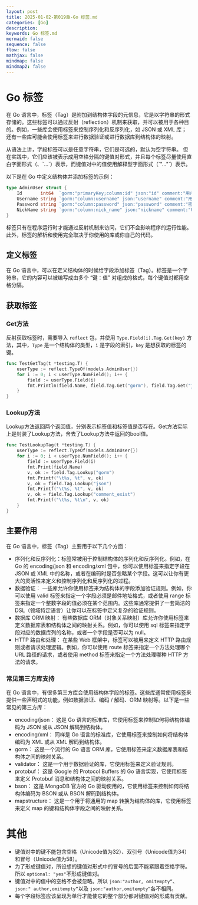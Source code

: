 ```yaml
---
layout: post
title: 2025-01-02-第019章-Go 标签.md
categories: [Go]
description: 
keywords: Go 标签.md
mermaid: false
sequence: false
flow: false
mathjax: false
mindmap: false
mindmap2: false
---
```

# Go 标签

在 Go 语言中，标签（Tag）是附加到结构体字段的元信息，它是以字符串的形式存储的。这些标签可以通过反射（reflection）机制来获取，并可以被用于各种目的。例如，一些库会使用标签来控制序列化和反序列化，如 JSON 或 XML 库；还有一些库可能会使用标签来进行数据验证或进行数据库到结构体的映射。

从语法上讲，字段标签可以是任意字符串，它们是可选的，默认为空字符串。 但在实践中，它们应该被表示成用空格分隔的键值对形式，并且每个标签尽量使用直白字面形式（、\`...\`）表示，而键值对中的值使用解释型字面形式（\`"..."\`）表示。 

以下是在 Go 中定义结构体并添加标签的示例：

```go
type AdminUser struct {
	Id       int64  `gorm:"primaryKey;column:id" json:"id" comment:"用户ID"`
	Username string `gorm:"column:username" json:"username" comment:"用户名"`
	Password string `gorm:"column:password" json:"password" comment:"密码"`
	NickName string `gorm:"column:nick_name" json:"nickname" comment:"昵称"`
}
```



标签只有在程序运行时才能通过反射机制来访问，它们不会影响程序的运行性能。此外，标签的解析和使用完全取决于你使用的库或你自己的代码。



## 定义标签

在 Go 语言中，可以在定义结构体的时候给字段添加标签（Tag）。标签是一个字符串，它的内容可以被编写成由多个 “键：值” 对组成的格式，每个键值对都用空格分隔。



## 获取标签

### Get方法

反射获取标签时，需要导入 `reflect` 包，并使用 `Type.Field(i).Tag.Get(key)` 方法，其中，`Type` 是一个结构体的类型，`i` 是字段的索引，`key` 是想获取的标签的键。

```go
func TestGetTag(t *testing.T) {
	userType := reflect.TypeOf(models.AdminUser{})
	for i := 0; i < userType.NumField(); i++ {
		field := userType.Field(i)
		fmt.Println(field.Name, field.Tag.Get("gorm"), field.Tag.Get("json"), field.Tag.Get("comment"))
	}
}
```



### Lookup方法

Lookup方法返回两个返回值，分别表示标签值和标签值是否存在。Get方法实际上是封装了Lookup方法，舍去了Lookup方法中返回的bool值。

```go
func TestLookupTag(t *testing.T) {
	userType := reflect.TypeOf(models.AdminUser{})
	for i := 0; i < userType.NumField(); i++ {
		field := userType.Field(i)
		fmt.Print(field.Name)
		v, ok := field.Tag.Lookup("gorm")
		fmt.Printf("\t%s, %t", v, ok)
		v, ok = field.Tag.Lookup("json")
		fmt.Printf("\t%s, %t", v, ok)
		v, ok = field.Tag.Lookup("comment_exist")
		fmt.Printf("\t%s, %t\n", v, ok)
	}
}
```



## 主要作用

在 Go 语言中，标签（Tag）主要用于以下几个方面：

- 序列化和反序列化：标签常被用于控制结构体的序列化和反序列化。例如，在 Go 的 encoding/json 和 encoding/xml 包中，你可以使用标签来指定字段在 JSON 或 XML 中的名称，或者在编码时是否忽略某个字段。这可以让你有更大的灵活性来定义和控制序列化和反序列化的过程。
- 数据验证： 一些库允许你使用标签来为结构体的字段添加验证规则。例如，你可以使用 valid 标签来指定一个字段必须是邮件地址格式，或者使用 range 标签来指定一个整数字段的值必须在某个范围内。这些库通常提供了一套简洁的 DSL（领域特定语言）让你可以在标签中定义复杂的验证规则。
- 数据库 ORM 映射： 有些数据库 ORM（对象关系映射）库允许你使用标签来定义数据库表和结构体之间的映射关系。例如，你可以使用 sql 标签来指定字段对应的数据库列的名称，或者一个字段是否可以为 null。
- HTTP 路由和处理： 在某些 Web 框架中，标签可以被用来定义 HTTP 路由规则或者请求处理逻辑。例如，你可以使用 route 标签来指定一个方法处理哪个 URL 路径的请求，或者使用 method 标签来指定一个方法处理哪种 HTTP 方法的请求。



### 常见第三方库支持

在 Go 语言中，有很多第三方库会使用结构体字段的标签。这些库通常使用标签来提供一些声明式的功能，例如数据验证、编码 / 解码、ORM 映射等。以下是一些常见的第三方库：

- encoding/json： 这是 Go 语言的标准库，它使用标签来控制如何将结构体编码为 JSON 或从 JSON 解码到结构体。
- encoding/xml： 同样是 Go 语言的标准库，它使用标签来控制如何将结构体编码为 XML 或从 XML 解码到结构体。
- gorm： 这是一个流行的 Go 语言 ORM 库，它使用标签来定义数据库表和结构体之间的映射关系。
- validator： 这是一个用于数据验证的库，它使用标签来定义验证规则。
- protobuf： 这是 Google 的 Protocol Buffers 的 Go 语言实现，它使用标签来定义 Protobuf 消息和结构体之间的映射关系。
- bson： 这是 MongoDB 官方的 Go 驱动使用的，它使用标签来控制如何将结构体编码为 BSON 或从 BSON 解码到结构体。
- mapstructure： 这是一个用于将通用的 map 转换为结构体的库，它使用标签来定义 map 的键和结构体字段之间的映射关系。



# 其他

- 键值对中的键不能包含空格（Unicode值为32）、双引号（Unicode值为34）和冒号（Unicode值为58）。
- 为了形成键值对，所设想的键值对形式中的冒号的后面不能紧跟着空格字符。所以
  ``optional: "yes"``不形成键值对。
- 键值对中的值中的空格不会被忽略。所以
  ``json:"author, omitempty“``、
  ``json:" author,omitempty“``以及
  ``json:"author,omitempty“``各不相同。
- 每个字段标签应该呈现为单行才能使它的整个部分都对键值对的形成有贡献。